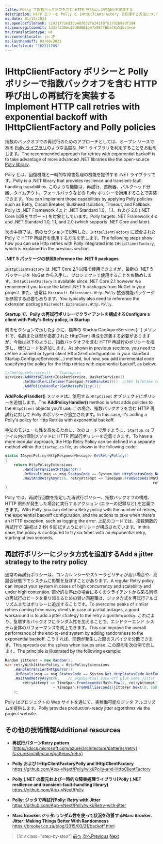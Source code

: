```yaml
---
title: Polly で指数バックオフを含む HTTP 呼び出しの再試行を実装する
description: HTTP エラーを Polly と IHttpClientFactory で処理する方法について説明します
ms.date: 01/13/2021
ms.openlocfilehash: c2831f73ed38b48fd32fa241f8fe1792b9adf3d4
ms.sourcegitcommit: 1d3af230ec30d8d061be7a887f6ba38a530c4ece
ms.translationtype: HT
ms.contentlocale: ja-JP
ms.lasthandoff: 03/09/2021
ms.locfileid: "102511789"
---
```

# <a name="implement-http-call-retries-with-exponential-backoff-with-ihttpclientfactory-and-polly-policies"></a><span data-ttu-id="ad591-103">IHttpClientFactory ポリシーと Polly ポリシーで指数バックオフを含む HTTP 呼び出しの再試行を実装する</span><span class="sxs-lookup"><span data-stu-id="ad591-103">Implement HTTP call retries with exponential backoff with IHttpClientFactory and Polly policies</span></span>

<span data-ttu-id="ad591-104">指数のバックオフでの再試行のためのアプローチとしては、オープン ソースである [Polly ライブラリ](https://github.com/App-vNext/Polly)のような高度な .NET ライブラリを利用することをお勧めします。</span><span class="sxs-lookup"><span data-stu-id="ad591-104">The recommended approach for retries with exponential backoff is to take advantage of more advanced .NET libraries like the open-source [Polly library](https://github.com/App-vNext/Polly).</span></span>

<span data-ttu-id="ad591-105">Polly とは、回復機能と一時的な障害処理の機能を提供する .NET ライブラリです。</span><span class="sxs-lookup"><span data-stu-id="ad591-105">Polly is a .NET library that provides resilience and transient-fault handling capabilities.</span></span> <span data-ttu-id="ad591-106">このような機能は、再試行、遮断器、バルクヘッド分離、タイムアウト、フォールバックなどの Polly ポリシーを適用することで実装できます。</span><span class="sxs-lookup"><span data-stu-id="ad591-106">You can implement those capabilities by applying Polly policies such as Retry, Circuit Breaker, Bulkhead Isolation, Timeout, and Fallback.</span></span> <span data-ttu-id="ad591-107">Polly は .NET Framework 4.x と .NET Standard 1.0、1.1、および 2.0 (.NET Core 以降をサポート) を対象としています。</span><span class="sxs-lookup"><span data-stu-id="ad591-107">Polly targets .NET Framework 4.x and .NET Standard 1.0, 1.1, and 2.0 (which supports .NET Core and later).</span></span>

<span data-ttu-id="ad591-108">次の手順では、前のセクションで説明した、`IHttpClientFactory` に統合された Polly で HTTP 再試行を使用する方法を示します。</span><span class="sxs-lookup"><span data-stu-id="ad591-108">The following steps show how you can use Http retries with Polly integrated into `IHttpClientFactory`, which is explained in the previous section.</span></span>

<span data-ttu-id="ad591-109">**.NET 5 パッケージの参照**</span><span class="sxs-lookup"><span data-stu-id="ad591-109">**Reference the .NET 5 packages**</span></span>

<span data-ttu-id="ad591-110">`IHttpClientFactory` は .NET Core 2.1 以降で使用できますが、最新の .NET 5 パッケージを NuGet から入手し、プロジェクトで使用することをお勧めします。</span><span class="sxs-lookup"><span data-stu-id="ad591-110">`IHttpClientFactory` is available since .NET Core 2.1 however we recommend you to use the latest .NET 5 packages from NuGet in your project.</span></span> <span data-ttu-id="ad591-111">また、通常は `Microsoft.Extensions.Http.Polly` 拡張機能パッケージを参照する必要もあります。</span><span class="sxs-lookup"><span data-stu-id="ad591-111">You typically also need to reference the extension package `Microsoft.Extensions.Http.Polly`.</span></span>

<span data-ttu-id="ad591-112">**Startup で、Polly の再試行ポリシーでクライアントを構成する**</span><span class="sxs-lookup"><span data-stu-id="ad591-112">**Configure a client with Polly's Retry policy, in Startup**</span></span>

<span data-ttu-id="ad591-113">前のセクションで示したように、標準の Startup.ConfigureServices(...) メソッドで、名前または型が指定された HttpClient 構成を定義する必要がありますが、今後は以下のように、指数バックオフを含む HTTP 再試行のポリシーを指定し、増分コードを追加します。</span><span class="sxs-lookup"><span data-stu-id="ad591-113">As shown in previous sections, you need to define a named or typed client HttpClient configuration in your standard Startup.ConfigureServices(...) method, but now, you add incremental code specifying the policy for the Http retries with exponential backoff, as below:</span></span>

```csharp
//ConfigureServices()  - Startup.cs
services.AddHttpClient<IBasketService, BasketService>()
        .SetHandlerLifetime(TimeSpan.FromMinutes(5))  //Set lifetime to five minutes
        .AddPolicyHandler(GetRetryPolicy());
```

<span data-ttu-id="ad591-114">**AddPolicyHandler()** メソッドは、使用する `HttpClient` オブジェクトにポリシーを追加します。</span><span class="sxs-lookup"><span data-stu-id="ad591-114">The **AddPolicyHandler()** method is what adds policies to the `HttpClient` objects you'll use.</span></span> <span data-ttu-id="ad591-115">この場合、指数バックオフを含む HTTP 再試行に対して Polly のポリシーが追加されます。</span><span class="sxs-lookup"><span data-stu-id="ad591-115">In this case, it's adding a Polly's policy for Http Retries with exponential backoff.</span></span>

<span data-ttu-id="ad591-116">手法のモジュール性を高めるために、次のコードで示すように、`Startup.cs` ファイル内の個別メソッドに HTTP 再試行ポリシーを定義できます。</span><span class="sxs-lookup"><span data-stu-id="ad591-116">To have a more modular approach, the Http Retry Policy can be defined in a separate method within the `Startup.cs` file, as shown in the following code:</span></span>

```csharp
static IAsyncPolicy<HttpResponseMessage> GetRetryPolicy()
{
    return HttpPolicyExtensions
        .HandleTransientHttpError()
        .OrResult(msg => msg.StatusCode == System.Net.HttpStatusCode.NotFound)
        .WaitAndRetryAsync(6, retryAttempt => TimeSpan.FromSeconds(Math.Pow(2,
                                                                    retryAttempt)));
}
```

<span data-ttu-id="ad591-117">Polly では、再試行回数を指定した再試行ポリシー、指数バックオフの構成、HTTP 例外が発生した場合に実行するアクション (エラーの記録など) を定義できます。</span><span class="sxs-lookup"><span data-stu-id="ad591-117">With Polly, you can define a Retry policy with the number of retries, the exponential backoff configuration, and the actions to take when there's an HTTP exception, such as logging the error.</span></span> <span data-ttu-id="ad591-118">上記のコードでは、指数関数的再試行で (最初は 2 秒) 6 回試すようにポリシーが構成されています。</span><span class="sxs-lookup"><span data-stu-id="ad591-118">In this case, the policy is configured to try six times with an exponential retry, starting at two seconds.</span></span>

## <a name="add-a-jitter-strategy-to-the-retry-policy"></a><span data-ttu-id="ad591-119">再試行ポリシーにジッタ方式を追加する</span><span class="sxs-lookup"><span data-stu-id="ad591-119">Add a jitter strategy to the retry policy</span></span>

<span data-ttu-id="ad591-120">通常の再試行ポリシーは、コンカレンシーやスケーラビリティが高い場合や、高競合状態下でシステムに影響を及ぼすことがあります。</span><span class="sxs-lookup"><span data-stu-id="ad591-120">A regular Retry policy can impact your system in cases of high concurrency and scalability and under high contention.</span></span> <span data-ttu-id="ad591-121">部分的な停止の場合に多くのクライアントから来る同様の再試行のピークを乗り越えるための賢い回避策は、ジッタ方式を再試行アルゴリズムまたはポリシーに追加することです。</span><span class="sxs-lookup"><span data-stu-id="ad591-121">To overcome peaks of similar retries coming from many clients in case of partial outages, a good workaround is to add a jitter strategy to the retry algorithm/policy.</span></span> <span data-ttu-id="ad591-122">これにより、急増するバックオフにランダム性を加えることで、エンドツーエンド システム全体のパフォーマンスを向上できます。</span><span class="sxs-lookup"><span data-stu-id="ad591-122">This can improve the overall performance of the end-to-end system by adding randomness to the exponential backoff.</span></span> <span data-ttu-id="ad591-123">こうすれば、問題が発生した際のスパイクを分散できます。</span><span class="sxs-lookup"><span data-stu-id="ad591-123">This spreads out the spikes when issues arise.</span></span> <span data-ttu-id="ad591-124">この原則を次の例で示します。</span><span class="sxs-lookup"><span data-stu-id="ad591-124">The principle is illustrated by the following example:</span></span>

```csharp
Random jitterer = new Random();
var retryWithJitterPolicy = HttpPolicyExtensions
    .HandleTransientHttpError()
    .OrResult(msg => msg.StatusCode == System.Net.HttpStatusCode.NotFound)
    .WaitAndRetryAsync(6,    // exponential back-off plus some jitter
        retryAttempt => TimeSpan.FromSeconds(Math.Pow(2, retryAttempt))  
                      + TimeSpan.FromMilliseconds(jitterer.Next(0, 100))
    );
```

<span data-ttu-id="ad591-125">Polly はプロジェクトの Web サイトを通じて、実稼働可能なジッタ アルゴリズムを提供します。</span><span class="sxs-lookup"><span data-stu-id="ad591-125">Polly provides production-ready jitter algorithms via the project website.</span></span>

## <a name="additional-resources"></a><span data-ttu-id="ad591-126">その他の技術情報</span><span class="sxs-lookup"><span data-stu-id="ad591-126">Additional resources</span></span>

- <span data-ttu-id="ad591-127">**再試行パターン**</span><span class="sxs-lookup"><span data-stu-id="ad591-127">**Retry pattern**</span></span>  
  [https://docs.microsoft.com/azure/architecture/patterns/retry](/azure/architecture/patterns/retry)

- <span data-ttu-id="ad591-128">**Polly および IHttpClientFactory**</span><span class="sxs-lookup"><span data-stu-id="ad591-128">**Polly and IHttpClientFactory**</span></span>  
  <https://github.com/App-vNext/Polly/wiki/Polly-and-HttpClientFactory>

- <span data-ttu-id="ad591-129">**Polly (.NET の復元および一時的な障害処理ライブラリ)**</span><span class="sxs-lookup"><span data-stu-id="ad591-129">**Polly (.NET resilience and transient-fault-handling library)**</span></span>  
  <https://github.com/App-vNext/Polly>

- <span data-ttu-id="ad591-130">**Polly: ジッタで再試行**</span><span class="sxs-lookup"><span data-stu-id="ad591-130">**Polly: Retry with Jitter**</span></span>  
  <https://github.com/App-vNext/Polly/wiki/Retry-with-jitter>

- <span data-ttu-id="ad591-131">**Marc Brooker.ジッタ:ランダム性を使って状況を改善する**</span><span class="sxs-lookup"><span data-stu-id="ad591-131">**Marc Brooker. Jitter: Making Things Better With Randomness**</span></span>  
  <https://brooker.co.za/blog/2015/03/21/backoff.html>

>[!div class="step-by-step"]
><span data-ttu-id="ad591-132">[前へ](use-httpclientfactory-to-implement-resilient-http-requests.md)
>[次へ](implement-circuit-breaker-pattern.md)</span><span class="sxs-lookup"><span data-stu-id="ad591-132">[Previous](use-httpclientfactory-to-implement-resilient-http-requests.md)
[Next](implement-circuit-breaker-pattern.md)</span></span>
